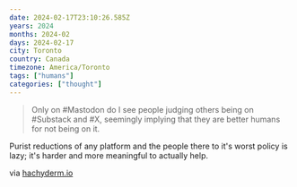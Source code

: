 ```yaml
---
date: 2024-02-17T23:10:26.585Z
years: 2024
months: 2024-02
days: 2024-02-17
city: Toronto
country: Canada
timezone: America/Toronto
tags: ["humans"]
categories: ["thought"]
---
```

> Only on #Mastodon do I see people judging others being on #Substack and #X, seemingly implying that they are better humans for not being on it.

Purist reductions of any platform and the people there to it's worst policy is lazy; it's harder and more meaningful to actually help. 

via [hachyderm.io](https://hachyderm.io/@liztai/111949132397479916)
